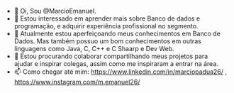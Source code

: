 - 👋 Oi, Sou @MarcioEmanuel.
- 👀 Estou interessado em aprender mais sobre Banco de dados e programação, e adquirir experiência profissional no segmento.
- 🌱 Atualmente estou aperfeiçoando meus conhecimentos em Banco de Dados. Mas também possuo um bom conhecimentos em outras linguagens como Java, C, C++ e C Shaarp e Dev Web.
- 💞️ Estou procurando colaborar compartilhando meus projetos para ajudar e inspirar colegas, assim como me inspiraram a entrar na área.
- 📫 Como chegar até mim: https://www.linkedin.com/in/marciopadua26/ , https://www.instagram.com/m.emanuel26/

<!---
MarcioEmanuel/MarcioEmanuel is a ✨ special ✨ repository because its `README.md` (this file) appears on your GitHub profile.
You can click the Preview link to take a look at your changes.
--->
